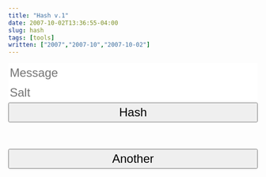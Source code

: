 ```yaml
---
title: "Hash v.1"
date: 2007-10-02T13:36:55-04:00
slug: hash
tags: [tools]
written: ["2007","2007-10","2007-10-02"]
---
```



<script src="/js/jquery.min.js" ></script>
<script type="text/javascript" src="/js/hashes.min.js"></script>
<script src="/js/aes.js"></script>
<script src="/js/seedrandom.min.js">
</script>
<script>
var SHA512 = new Hashes.SHA512;
function display(text) {
    $('#form').fadeOut('slow', function() {
        $('#outputBox').text(text);
        $('#outputContainer').fadeIn('slow');
    });
};
function unpack(str) {
    var bytes = [];
    for(var i = 0; i < str.length; i++) {
        var char = str.charCodeAt(i);
        bytes.push(char >>> 8);
        bytes.push(char & 0xFF);
    }
    return bytes;
}
function pack(bytes) {
    var str = "";
    for(var i = 0; i < bytes.length; i += 2) {
        var char = bytes[i] << 8;
        if (bytes[i + 1])
            char |= bytes[i + 1];
        str += String.fromCharCode(char);
    }
    return str;
}
function makeid(seed)
{
    Math.seedrandom(seed);
    var text = "";
    var possible = "ABCDEFGHIJKLMNOPQRSTUVWXYZabcdefghijklmnopqrstuvwxyz0123456789,.!?;:'()[]";
    for( var i=0; i < 10; i++ )
        text += possible.charAt(Math.floor(Math.random() * possible.length));
    return text;
}
$(document).ready(function() {
    $('#outputContainer').hide();
    $('#outputContainer').focus(function () { // select text on focus
        $(this).select();
    });
    //needs to be inside here os jquery is defined?
    show = function(text) {
        $('#form').fadeOut('slow', function() {
            $('#outputBox').text(text);
            $('#outputContainer').fadeIn('slow');
        });
    };
    $(window).keypress(function(e) {
        if(e.which == 13) {
            $(this).blur();
            $('#submit').focus().click();
        }
    });
    $('#encode').click(function() {
        msg = $('#inputtext').val().toLowerCase();
        passphrase = $('#passphrase').val();
        enc = SHA512.hex(msg+passphrase);
        show(makeid(enc))
    });
    $('#another').click(function() {
        $('#inputtext').val("");
        $('#passphrase').val("");
        $('#outputContainer').hide();   
        $('#form').fadeIn('slow');  
    });
    });
</script>


<div class="container-fluid">
    <div id="form">
<center>
<form>
  <div class="form-group">
    <input style="border: 1px solid transparent; font-size:18pt;height:40px;width:100%;" type="text" class="form-control input-lg" id="inputtext" placeholder="Message">
  </div>
  <div class="form-group">
    <input type="password" style="border: 1px solid transparent; font-size:18pt;height:40px;width:100%;" class="form-control input-lg" id="passphrase" placeholder="Salt">
  </div>
                <button  style="font-size:18pt;height:40px;width:100%;" type="button" id="encode" value="encrypt" class="btn btn-default btn-lg btn-block">Hash</button>
</form>
</center>
</div>
<center>
<div style="font-size:18pt;height:40px;width:100%;" id="outputContainer" style="word-wrap: break-word;">
<div style="font-size:18pt;height:40px;width:100%;" id="outputBox" class="lead" style="word-wrap: break-word;"></div>
<button style="font-size:18pt;height:40px;width:100%;" type="button" id="another" class="btn btn-default btn-lg btn-block">Another</button>
<br>            <br>
</div>
</center>
</div>
<br>
<script>
document.getElementById("inputtext").focus();
</script>
</div>